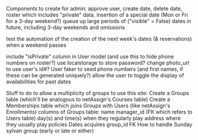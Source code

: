 Components to create for admin:
approve user, create date, delete date, roster which includes "private" data.
insertion of a special date (Mon or Fri for a 3-day weekend?)
queue up large periods of ("visible" = False) dates in future, including 3-day weekends and omissions

test the automation of the creation of the next week's dates (& reservations) when a weekend passes

include "isPrivate" column in User model (and use this to hide phone numbers on roster?)
use localstorage to store password?
change photo_url to use user's id#?
User faker to seed phone numbers (and first names, if these can be generated uniquely?)
allow the user to toggle the display of availabilities for past dates

Stuff to do to allow a multiplicity of groups to use this site:
    Create a Groups table (which'll be analogous to netAssign's Courses table)
    Create a Memberships table which joins Groups with Users (like netAssign's Enrollments)
    columns of Groups table:
        name
        manager_id (FK which refers to Users table)
        day(s) and time(s) when they regularly play
        address where they usually play
        policies
    Dates acquires group_id FK
    How to handle Sunday sylvan group (early or late or either)
